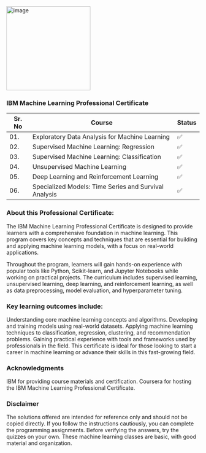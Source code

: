 <img width="219" alt="image" src="https://github.com/user-attachments/assets/4a102c05-c945-427c-aa69-c87ad5acaf11">


### IBM Machine Learning Professional Certificate

| Sr. No | Course                                        | Status |
|--------|-----------------------------------------------|--------|
| 01.    | Exploratory Data Analysis for Machine Learning | ✅     |
| 02.    | Supervised Machine Learning: Regression        | ✅     |
| 03.    | Supervised Machine Learning: Classification    | ✅     |
| 04.    | Unsupervised Machine Learning                  | ✅     |
| 05.    | Deep Learning and Reinforcement Learning       | ✅     |
| 06.    | Specialized Models: Time Series and Survival Analysis | ✅  |

### About this Professional Certificate:

The IBM Machine Learning Professional Certificate is designed to provide learners with a comprehensive foundation in machine learning. This program covers key concepts and techniques that are essential for building and applying machine learning models, with a focus on real-world applications.

Throughout the program, learners will gain hands-on experience with popular tools like Python, Scikit-learn, and Jupyter Notebooks while working on practical projects. The curriculum includes supervised learning, unsupervised learning, deep learning, and reinforcement learning, as well as data preprocessing, model evaluation, and hyperparameter tuning.

### Key learning outcomes include:

Understanding core machine learning concepts and algorithms.
Developing and training models using real-world datasets.
Applying machine learning techniques to classification, regression, clustering, and recommendation problems.
Gaining practical experience with tools and frameworks used by professionals in the field.
This certificate is ideal for those looking to start a career in machine learning or advance their skills in this fast-growing field.

### Acknowledgments
IBM for providing course materials and certification.
Coursera for hosting the IBM Machine Learning Professional Certificate.

### Disclaimer
The solutions offered are intended for reference only and should not be copied directly. If you follow the instructions cautiously, you can complete the programming assignments. Before verifying the answers, try the quizzes on your own. These machine learning classes are basic, with good material and organization.
